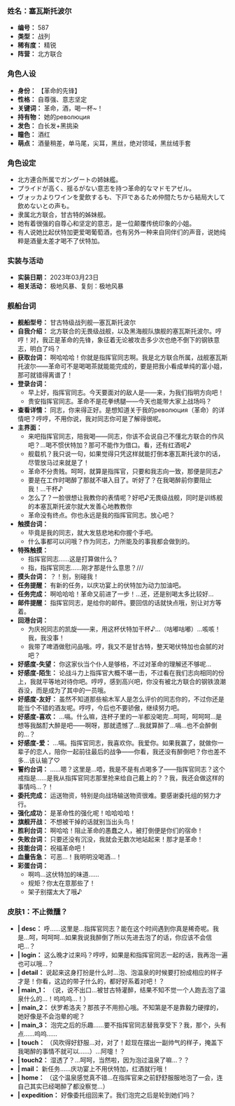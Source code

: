 ### 姓名：塞瓦斯托波尔
* **编号：** 587
* **类型：** 战列
* **稀有度：** 精锐
* **阵营：** 北方联合


### 角色人设
* **身份：** 【革命的先锋】
* **性格：** 自尊强、意志坚定
* **关键词：** 革命，酒，喝一杯~！
* **持有物：** 她的революция
* **发色：** 白长发+黑挑染
* **瞳色：** 酒红
* **萌点：** 酒量稍差，单马尾，尖耳，黑丝，绝对领域，黑丝绒手套


### 角色设定
* 北方連合所属でガングートの姉妹艦。
* プライドが高く、揺るがない意志を持つ革命的なマドモアゼル。
* ヴォッカよりワインを愛飲するも、下戸であるため仲間たちから結局大して飲めないとの声も。
* 隶属北方联合，甘古特的姊妹舰。
* 她有着很强的自尊心和坚定的意志，是一位颠覆传统印象的小姐。
* 有人说她比起伏特加更爱喝葡萄酒，也有另外一种来自同伴们的声音，说她纯粹是酒量太差才喝不了伏特加。


### 实装与活动
* **实装日期：** 2023年03月23日
* **相关活动：** 极地风暴、复刻：极地风暴


### 舰船台词
* **舰船型号：** 甘古特级战列舰—塞瓦斯托波尔
* **自我介绍：** 北方联合的无畏级战舰，以及黑海舰队旗舰的塞瓦斯托波尔。哼哼！对，我正是革命的先锋，象征着无论被攻击多少次也绝不倒下的钢铁意志，明白了吗？
* **获取台词：** 啊哈哈哈！你就是指挥官同志啊。我是北方联合所属，战舰塞瓦斯托波尔——革命可不是喝喝茶就能能完成的，要是把我小看成单纯的富小姐，那可就错得离谱了！
* **登录台词：**
  * 早上好，指挥官同志。今天要面对的敌人是——来，为我们指明方向吧！
  * 贵安指挥官同志。革命不是花拳绣腿——今天也能带大家上战场吗？
* **查看详情：** 同志，你来得正好。是想知道关于我的революция（革命）的详情吧？哼哼，不用你说，我对同志你可是了解得很呢。
* **主界面：**
  * 来吧指挥官同志，陪我喝——同志，你该不会说自己不懂北方联合的作风吧？…喝不惯伏特加？那可不能作为借口。看，还有红酒呢♪
  * 舰载机？我只说一句，如果觉得只凭这样就能打倒本塞瓦斯托波尔的话，尽管放马过来就是了！
  * 革命不分贵贱。呵呵，就算是指挥官，只要和我志向一致，那便是同志♪
  * 要是在工作时喝醉了那就不堪入目了。听好了？在我喝醉前你要阻止我！…干杯♪
  * 怎么了？一脸很想让我教你的表情呢？好吧♪无畏级战舰，同时是训练舰的本塞瓦斯托波尔就大发善心地教教你
  * 革命没有终点。你也永远是我的指挥官同志。放心吧？
* **触摸台词：**
  * 毕竟是我的同志，就大发慈悲地和你握个手吧。
  * 什么事都可以问哦？作为同志，力所能及的事我都会做到的。
* **特殊触摸：**
  * 指挥官同志……这是打算做什么？
  * 指，指挥官同志……刚才那是什么意思？///
* **摸头台词：** ？！别，别碰我！
* **任务提醒：** 有新的任务，以庆功宴上的伏特加为动力加油吧。
* **任务完成：** 啊哈哈哈！革命又前进了一步！…还，还是别喝太多比较好…
* **邮件提醒：** 指挥官同志，是给你的邮件。要回信的话就快点哦，别让对方等着。
* **回港台词：**
  * 为庆祝同志的凯旋——来，用这杯伏特加干杯♪…（咕嘟咕嘟）…咳咳！我，我没事！
  * 我带了啤酒做慰问品哦。哼，我又不是甘古特，整天喝伏特加也会腻的对吧？
* **好感度-失望：** 你这家伙当个仆人是够格，不过对革命的理解还不够呢…
* **好感度-陌生：** 论战斗力上指挥官大概不堪一击，不过看在我们志向相同的份上，我就平等地对待你吧。哼哼，感到高兴吧，你没有被北方联合的钢铁浪潮吞没，而是成为了其中的一员哦。
* **好感度-友好：** 虽然不知道那些榆木军人是怎么评价的同志你的，不过你还是能当个不错的酒友呢。哼哼，今后也不要骄傲，继续努力吧。
* **好感度-喜欢：** …嗝。什么嘛，连杯子里的一半都没喝完…呵呵，呵呵呵…是想等我酩酊大醉是吧——啊呀，那就遗憾了…我就算醉了…嗝…也不会醉倒的…？
* **好感度-爱：** …嗝。指挥官同志，我喜欢你。我爱你。如果我赢了，就做你一辈子的恋人，陪你一起前往最后的战争——你看，我还没有醉倒吧？你也差不多…该认输了♡
* **誓约台词：** ……嗯？这里是…唔，我是不是有点喝多了——指挥官同志？这个戒指是……是我从指挥官同志那里抢来给自己戴上的？？我，我还会做这样的事情吗…？！
* **委托完成：** 运送物资，特别是向战场输送物资很难。要感谢委托组的努力才行。
* **强化成功：** 是革命性的强化呢！哈哈哈哈！
* **旗舰开战：** 不想被干掉的话就别当出头鸟！
* **胜利台词：** 啊哈哈！阻止革命的愚蠢之人，被打倒便是你们的宿命！
* **失败台词：** 只要还没有沉没，我就会无数次地站起来！那才是革命！
* **技能台词：** 祝福革命吧！
* **血量告急：** 可恶…！我明明没喝酒…！
* **彩蛋台词：**
  * 啊呜…这伏特加的味道……
  * 规矩？你太在意那些了！
  * 架子别摆太大了哦♪


### 皮肤1：不止微醺？
* **| desc：** 呼……这里是…指挥官同志？能在这个时间遇到你真是稀奇呢。我是…呵，呵呵呵…如果我说我醉倒了所以先进去泡了的话，你应该不会信吧…？
* **| login：** 这么晚才过来吗？哼哼，如果是和指挥官同志一起的话，我再泡一遍也可以哦…？
* **| detail：** 说起来这身打扮是什么时…泡、泡温泉的时候要打扮成相应的样子才是！你看，这边的带子什么的，都好好系着对吧！？
* **| main_1：** （说，说不出口…被甘古特灌醉，结果不知不觉一个人跑去泡了温泉什么的…！呜呜呜…！）
* **| main_2：** 伏罗希洛夫？那孩子不用担心哦。不知第是不是靠毅力硬撑的，她好像是不会泡晕的呢？
* **| main_3：** 泡完之后的乐趣……要不指挥官同志替我享受下？我，那个，头有点……呜呜……
* **| touch：** （风吹得好舒服…对，对了！趁现在摆出一副帅气的样子，掩盖下我喝醉的事情不就可以……）…阿嚏！？
* **| touch2：** 湿透了？…呵呵，当然啦，因为泡过温泉了嘛…？？
* **| mail：** 新任务……庆功宴上不用伏特加，红酒就行哦！
* **| home：** （这个温泉感觉真不错…在指挥官来之前舒舒服服地泡了一会，连自己其实已经喝醉了都没察觉…）
* **| expedition：** 好像委托组回来了。我们泡完之后是轮到她们吗？
